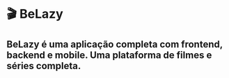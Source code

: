 # 🎬 BeLazy

## BeLazy é uma aplicação completa com frontend, backend e mobile. Uma plataforma de filmes e séries completa.
